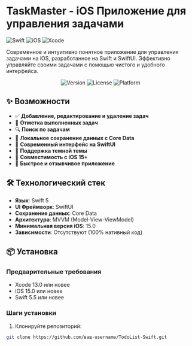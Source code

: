 # TaskMaster - iOS Приложение для управления задачами

![Swift](https://img.shields.io/badge/Swift-5.0-orange.svg)
![iOS](https://img.shields.io/badge/iOS-15.0+-blue.svg)
![Xcode](https://img.shields.io/badge/Xcode-13.0+-blue.svg)

Современное и интуитивно понятное приложение для управления задачами на iOS, разработанное на Swift и SwiftUI. Эффективно управляйте своими задачами с помощью чистого и удобного интерфейса.

<p align="center">
  <img src="https://img.shields.io/badge/Версия-1.0.0-green.svg" alt="Version">
  <img src="https://img.shields.io/badge/Лицензия-MIT-lightgrey.svg" alt="License">
  <img src="https://img.shields.io/badge/Платформа-iOS-lightblue.svg" alt="Platform">
</p>

## ✨ Возможности

- ✅ **Добавление, редактирование и удаление задач**
- 🎯 **Отметка выполненных задач**
- 🔍 **Поиск по задачам**
- 💾 **Локальное сохранение данных с Core Data**
- 🎨 **Современный интерфейс на SwiftUI**
- 🌙 **Поддержка темной темы**
- 📱 **Совместимость с iOS 15+**
- 🚀 **Быстрое и отзывчивое приложение**


## 🛠️ Технологический стек

- **Язык**: Swift 5
- **UI Фреймворк**: SwiftUI
- **Сохранение данных**: Core Data
- **Архитектура**: MVVM (Model-View-ViewModel)
- **Минимальная версия iOS**: 15.0
- **Зависимости**: Отсутствуют (100% нативный код)

## 📦 Установка

### Предварительные требования
- Xcode 13.0 или новее
- iOS 15.0 или новее
- Swift 5.5 или новее

### Шаги установки
1. Клонируйте репозиторий:
```bash
git clone https://github.com/ваш-username/TodoList-Swift.git
